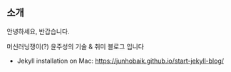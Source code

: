 
## 소개

안녕하세요, 반갑습니다.

머신러닝쟁이(?) 윤주성의 기술 & 취미 블로그 입니다


- Jekyll installation on Mac: https://junhobaik.github.io/start-jekyll-blog/